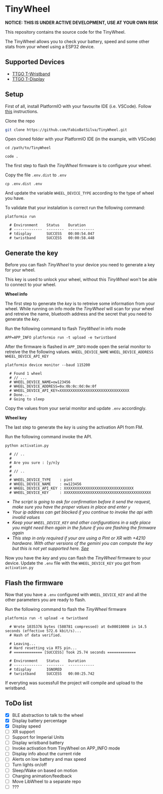 # TinyWheel

**NOTICE: THIS IS UNDER ACTIVE DEVELOPMENT, USE AT YOUR OWN RISK**

This repository contains the source code for the TinyWheel.

The TinyWheel allows you to check your battery, speed and some other stats from your wheel using a ESP32 device.

## Supported Devices
- [TTGO T-Wristband](https://www.aliexpress.com/item/4000527495064.html)
- [TTGO T-Display](https://www.aliexpress.com/item/33048962331.html)

## Setup

First of all, install PlatformIO with your favourite IDE (i.e. VSCode).
Follow [this](https://platformio.org/platformio-ide) instructions.

Clone the repo

```sh
git clone https://github.com/FabioBatSilva/TinyWheel.git
```

Open cloned folder with your PlatformIO IDE (in the example, with VSCode)

```shell
cd /path/to/TinyWheel

code .
```

The first step to flash the *TinyWheel* firmware is to configure your wheel.

Copy the file `.env.dist` to `.env`
```shell
cp .env.dist .env
```
And update the variable `WHEEL_DEVICE_TYPE` according to the type of wheel you have.


To validate that your instalation is correct run the following command:
```shell
platformio run

  # Environment    Status    Duration
  # -------------  --------  ------------
  # tdisplay       SUCCESS   00:00:54.047
  # twristband     SUCCESS   00:00:58.448
```

## Generate the key

Before you can flash *TinyWheel* to your device you need to generate a key for your wheel.

This key is used to unlock your wheel, without this *TinyWheel* won't be able to connect to your wheel.

**Wheel info**

The first step to generate the *key* is to retreive some information from your wheel.
While running on info mode the *TinyWheel* will scan for your wheel and retreive the name, bluetooth address and the secret that you need to generate the *key*.

Run the following command to flash *TinyWheel* in info mode

```shell
APP=APP_INFO platformio run -t upload -e twristband
```

After the firmware is flashed in `APP_INFO` mode open the serial monitor to retreive the the following values.
`WHEEL_DEVICE_NAME`
`WHEEL_DEVICE_ADDRESS`
`WHEEL_DEVICE_API_KEY`

```shell
platformio device monitor --baud 115200

  # Found 1 wheel
  # // ...
  # WHEEL_DEVICE_NAME=ow123456
  # WHEEL_DEVICE_ADDRESS=0a:0b:0c:0d:0e:0f
  # WHEEL_DEVICE_API_KEY=XXXXXXXXXXXXXXXXXXXXXXXXXXXXXXXX
  # Done...
  # Going to sleep
```
Copy the values from your serial monitor and update `.env` accordingly.

**Wheel key**

The last step to generate the *key* is using the activation API from FM.

Run the following command invoke the API.
```shell
python activation.py

  # // ..
  #
  # Are you sure : [y/n]y
  #
  # // ..
  #
  # WHEEL_DEVICE_TYPE    : pint
  # WHEEL_DEVICE_NAME    : ow123456
  # WHEEL_DEVICE_API_KEY : XXXXXXXXXXXXXXXXXXXXXXXXXXXXXXXX
  # WHEEL_DEVICE_KEY     : XXXXXXXXXXXXXXXXXXXXXXXXXXXXXXXXXXXXXXXX
```
- _The script is going to ask for confirmation before it send the request, make sure you have the proper values in place and enter `y`_
- _Your ip address can get blocked if you continue to invoke the api with invalid values_
- _Keep your `WHEEL_DEVICE_KEY` and other configurations in a safe place you might need then again in the future if you are flashing the firmware again_
- _This step in only required if your are using a Pint or XR with +4210 hardware. With other versions of the gemini you can compute the key but this is not yet supported here. [See](https://github.com/TomasHubelbauer/onewheel-web-bluetooth#how-does-the-unlock-flow-go)_

Now you have the *key* and you can flash the *TinyWheel* firmware to your device.
Update the `.env` file with the `WHEEL_DEVICE_KEY` you got from `activation.py`


## Flash the firmware

Now that you have a `.env` configured with `WHEEL_DEVICE_KEY` and all the other parameters you are ready to flash.

Run the following command to flash the *TinyWheel* firmware

```shell
platformio run -t upload -e twristband

  # Wrote 1035376 bytes (580781 compressed) at 0x00010000 in 14.5 seconds (effective 572.6 kbit/s)...
  # Hash of data verified.

  # Leaving...
  # Hard resetting via RTS pin...
  # ============= [SUCCESS] Took 25.74 seconds =============

  # Environment    Status    Duration
  # -------------  --------  ------------
  # tdisplay       IGNORED
  # twristband     SUCCESS   00:00:25.742
```

If everyting was sucessfull the project will compile and upload to the wristband.


## ToDo list

- [x] BLE abstraction to talk to the wheel
- [x] Display battery percentage
- [x] Display speed
- [ ] XR support
- [ ] Support for Imperial Units
- [ ] Display wristband battery
- [ ] Invoke activation from TinyWheel on APP_INFO mode
- [ ] Display info about the current ride
- [ ] Alerts on low battery and max speed
- [ ] Turn lights on/off
- [ ] Sleep/Wake on based on motion
- [ ] Charging animation/feedback
- [ ] Move LibWheel to a separate repo
- [ ] ???
